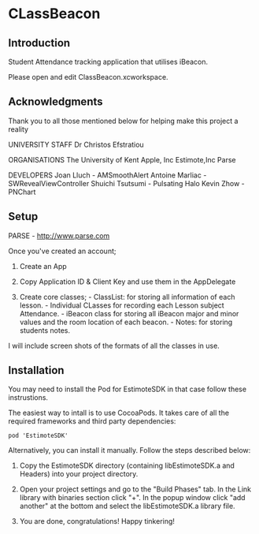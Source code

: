 CLassBeacon
=======

Introduction
-------

Student Attendance tracking application that utilises iBeacon.


Please open and edit ClassBeacon.xcworkspace.

Acknowledgments
--------
Thank you to all those mentioned below for helping make this project a reality

UNIVERSITY STAFF
Dr Christos Efstratiou

ORGANISATIONS
The University of Kent 
Apple, Inc 
Estimote,Inc
Parse

DEVELOPERS
Joan Lluch - AMSmoothAlert
Antoine Marliac - SWRevealViewController 
Shuichi Tsutsumi - Pulsating Halo
Kevin Zhow - PNChart 


Setup
-------

PARSE - http://www.parse.com

Once you've created an account;

1. Create an App

2. Copy Application ID & Client Key and use them in the AppDelegate

3. Create core classes; - ClassList: for storing all information of each lesson.
                        - Individual CLasses for recording each Lesson subject Attendance.
                        - iBeacon class for storing all iBeacon major and minor values and the room location of each beacon.
                        - Notes: for storing students notes.

I will include screen shots of the formats of all the classes in use.


Installation
-------
You may need to install the Pod for EstimoteSDK in that case follow these instrustions.


The easiest way to intall is to use CocoaPods. It takes care of all the required frameworks and third party dependencies:

```
pod 'EstimoteSDK'
```

Alternatively, you can install it manually. Follow the steps described below:

1. Copy the EstimoteSDK directory (containing libEstimoteSDK.a and Headers) into your project directory.

2. Open your project settings and go to the "Build Phases" tab. In the Link library with binaries section click "+". In the popup window click "add another" at the bottom and select the libEstimoteSDK.a library file.

3. You are done, congratulations! Happy tinkering!


